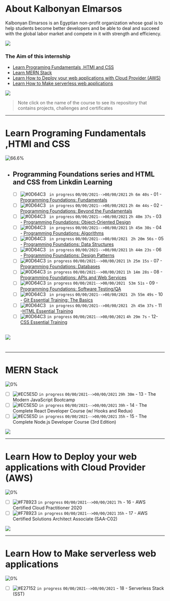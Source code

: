 # About Kalbonyan Elmarsos
 Kalbonyan Elmarsos is an Egyptian non-profit organization whose goal is to help students become better developers and be able to deal and succeed with the global labor market and compete in it with strength and efficiency.
 <br />
 
 <a href="https://www.linkedin.com/company/%D9%83%D8%A7%D9%84%D8%A8%D9%86%D9%8A%D8%A7%D9%86-%D8%A7%D9%84%D9%85%D8%B1%D8%B5%D9%88%D8%B5/" target="_blank"><img src="https://img.shields.io/badge/-Kalbonyan%20Elmarsos-0077B5?style=for-the-badge&logo=Linkedin&logoColor=white"/></a>
### The Aim of this internship
- <a href="#Fundamentals">Learn Programing Fundamentals ,HTMl and CSS </a>
- <a href="#MERN">Learn MERN Stack</a>
- <a href="#AWS">Learn How to Deploy your web applications with Cloud Provider (AWS)</a>
- <a href="#serverless">Learn How to Make serverless web applications</a>

<img src="https://img.shields.io/badge/Total%20Number%20Of%20Hours%20For%20All%20Courses-%2B200h-blue">
<br>

> Note click on the name of the course to see its repository that contains projects, challenges and certificates

- - - -
<!-- Fundamentals -->
<span id="Fundamentals"> </span>
# Learn Programing Fundamentals ,HTMl and CSS

![66.6%](https://progress-bar.dev/66/?title=Done)
<br />
- ## Programming Foundations series and HTML and CSS from Linkdin Learning

    - [ ] ![#0D64C3](https://via.placeholder.com/12/0D64C3/000000?text=+) ` in progress` `00/00/2021-->00/00/2021` `2h 6m 40s` - 01 - [Programming Foundations: Fundamentals]()
    - [ ] ![#0D64C3](https://via.placeholder.com/12/0D64C3/000000?text=+) ` in progress` `00/00/2021-->00/00/2021` `2h 4m 44s` - 02 - [Programming Foundations: Beyond the Fundamentals]()
    - [ ] ![#0D64C3](https://via.placeholder.com/12/0D64C3/000000?text=+) ` in progress` `00/00/2021-->00/00/2021` `2h 40m 37s` - 03 - [Programming Foundations: Object-Oriented Design]()
    - [ ] ![#0D64C3](https://via.placeholder.com/12/0D64C3/000000?text=+) ` in progress` `00/00/2021-->00/00/2021` `1h 45m 30s` - 04 - [Programming Foundations: Algorithms]()
    - [ ] ![#0D64C3](https://via.placeholder.com/12/0D64C3/000000?text=+) ` in progress` `00/00/2021-->00/00/2021` ` 2h 20m 56s` - 05 - [Programming Foundations: Data Structures]()
    - [ ] ![#0D64C3](https://via.placeholder.com/12/0D64C3/000000?text=+) ` in progress` `00/00/2021-->00/00/2021` `1h 44m 23s` - 06 - [Programming Foundations: Design Patterns]()
    - [ ] ![#0D64C3](https://via.placeholder.com/12/0D64C3/000000?text=+) `in progress` `00/00/2021-->00/00/2021` `1h 25m 15s` - 07 - [Programming Foundations: Databases]()
    - [ ] ![#0D64C3](https://via.placeholder.com/12/0D64C3/000000?text=+) `in progress` `00/00/2021-->00/00/2021` `1h 14m 28s` - 08 - [Programming Foundations: APIs and Web Services]()
    - [ ] ![#0D64C3](https://via.placeholder.com/12/0D64C3/000000?text=+) `in progress` `00/00/2021-->00/00/2021` ` 53m 51s` - 09 - [Programming Foundations: Software Testing/QA]()
    - [ ] ![#0D64C3](https://via.placeholder.com/12/0D64C3/000000?text=+) ` in progress` `00/00/2021-->00/00/2021`  ` 2h 55m 49s` - 10 - [Git Essential Training: The Basics]()
    - [ ] ![#0D64C3](https://via.placeholder.com/12/0D64C3/000000?text=+) ` in progress` `00/00/2021-->00/00/2021` ` 2h 45m 37s` - 11 -[HTML Essential Training]()
    - [ ] ![#0D64C3](https://via.placeholder.com/12/0D64C3/000000?text=+) `in progress` `00/00/2021-->00/00/2021` `4h 29m 7s` - 12- [CSS Essential Training]()
    <br />

<img src="https://img.shields.io/badge/Total%20Number%20Of%20Hours%20For%20This%20Courses-24h27m-blue">

#
- - - -
<!-- MERN -->

<span id="MERN"></span>
# MERN Stack
![0%](https://progress-bar.dev/0/?title=Done)
<br />
- [ ] ![#EC5E5D](https://via.placeholder.com/12/EC5E5D/000000?text=+) `in progress` `00/00/2021-->00/00/2021` `29h 30m` - 13 - The Modern JavaScript Bootcamp 
- [ ] ![#EC5E5D](https://via.placeholder.com/12/EC5E5D/000000?text=+) `in progress` `00/00/2021-->00/00/2021` `39h` - 14 - The Complete React Developer Course (w/ Hooks and Redux)
- [ ] ![#EC5E5D](https://via.placeholder.com/12/EC5E5D/000000?text=+) `in progress` `00/00/2021-->00/00/2021` `35h` - 15 - The Complete Node.js Developer Course (3rd Edition)

<img src="https://img.shields.io/badge/Total%20Number%20Of%20Hours%20For%20This%20Courses-157h30m-blue">
<br />

- - - -

<!-- AWS -->
<span id="AWS"></span>
# Learn How to Deploy your web applications with Cloud Provider (AWS)
![0%](https://progress-bar.dev/0/?title=Done)
- [ ] ![#F78923](https://via.placeholder.com/12/F78923/000000?text=+) `in progress` `00/00/2021-->00/00/2021` `7h` - 16 - AWS Certified Cloud Practitioner 2020 
- [ ] ![#F78923](https://via.placeholder.com/12/F78923/000000?text=+) `in progress` `00/00/2021-->00/00/2021` `35h` - 17 - AWS Certified Solutions Architect Associate (SAA-C02) 

<img src="https://img.shields.io/badge/Total%20Number%20Of%20Hours%20For%20This%20Courses-42h-blue">
<br />

- - - -
<!-- serverless -->
<span id="serverless"></span>


# Learn How to Make serverless web applications
![0%](https://progress-bar.dev/0/?title=Done)
- [ ] ![#E27152](https://via.placeholder.com/12/E27152/000000?text=+) `in progress` `00/00/2021-->00/00/2021` - 18 - Serverless Stack (SST)
